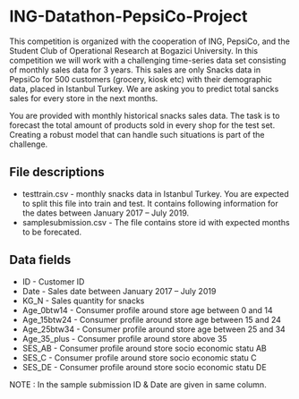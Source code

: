 # ING-Datathon-PepsiCo-Project
This competition is organized with the cooperation of ING, PepsiCo, and the Student Club of Operational Research at Bogazici University. In this competition we will work with a challenging time-series data set consisting of monthly sales data for 3 years. This sales are only Snacks data in PepsiCo for 500 customers (grocery, kiosk etc) with their demographic data, placed in Istanbul Turkey. We are asking you to predict total sancks sales for every store in the next months.


You are provided with monthly historical snacks sales data. The task is to forecast the total amount of products sold in every shop for the test set. Creating a robust model that can handle such situations is part of the challenge.


## File descriptions

- testtrain.csv - monthly snacks data in Istanbul Turkey. You are expected to split this file into train and test. It contains following information for the dates between January 2017 – July 2019.
- samplesubmission.csv - The file contains store id with expected months to be forecated.


## Data fields

- ID - Customer ID
- Date - Sales date between January 2017 – July 2019
- KG_N - Sales quantity for snacks
- Age_0btw14 - Consumer profile around store age between 0 and 14
- Age_15btw24 - Consumer profile around store age between 15 and 24
- Age_25btw34 - Consumer profile around store age between 25 and 34
- Age_35_plus - Consumer profile around store above 35
- SES_AB - Consumer profile around store socio economic statu AB
- SES_C - Consumer profile around store socio economic statu C
- SES_DE - Consumer profile around store socio economic statu DE


NOTE : In the sample submission ID & Date are given in same column.
